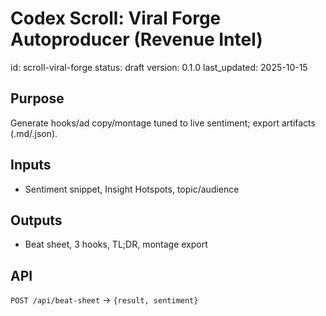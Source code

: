 # Codex Scroll: Viral Forge Autoproducer (Revenue Intel)
id: scroll-viral-forge
status: draft
version: 0.1.0
last_updated: 2025-10-15

## Purpose
Generate hooks/ad copy/montage tuned to live sentiment; export artifacts (.md/.json).

## Inputs
- Sentiment snippet, Insight Hotspots, topic/audience

## Outputs
- Beat sheet, 3 hooks, TL;DR, montage export

## API
`POST /api/beat-sheet` → `{result, sentiment}`
